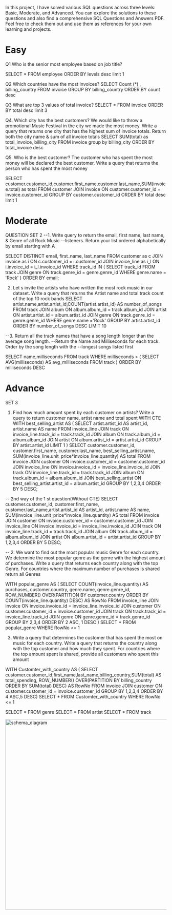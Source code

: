 In this project, I have solved various SQL questions across three levels: Basic, Moderate, and Advanced. You can explore the solutions to these questions and also find a comprehensive SQL Questions and Answers PDF. Feel free to check them out and use them as references for your own learning and projects.

# Easy
Q1 Who is the senior most employee based on job title?

SELECT * FROM employee
ORDER BY levels desc
limit 1

Q2 Which countries have the most Invoices?
SELECT Count (*) , billing_country 
FROM invoice
GROUP BY billing_country
ORDER BY count desc

Q3 What are top 3 values of total invoice?
SELECT * FROM invoice
ORDER BY total desc
limit 3

Q4. Which city has the best customers? We would like to throw a promotional Music
Festival in the city we made the most money. Write a query that returns one city that
has the highest sum of invoice totals. Return both the city name & sum of all invoice
totals
SELECT SUM(total) as total_invoice, billing_city
FROM invoice
group by billing_city
ORDER BY total_invoice desc

Q5. Who is the best customer? The customer who has spent the most money will be
declared the best customer. Write a query that returns the person who has spent the
most money

SELECT customer.customer_id,customer.first_name,customer.last_name,SUM(invoice.total) as total
FROM customer 
JOIN invoice 
ON customer.customer_id = invoice.customer_id
GROUP BY customer.customer_id
ORDER BY total desc
limit 1

# Moderate 
QUESTION SET 2 
--1. Write query to return the email, first name, last name, & Genre of all Rock Music
--listeners. Return your list ordered alphabetically by email starting with A

SELECT DISTINCT email, first_name, last_name
FROM customer as c
JOIN invoice as i ON c.customer_id = i.customer_id 
JOIN invoice_line as i_l ON i.invoice_id = i_l.invoice_id
WHERE track_id IN (
    SELECT track_id FROM track
	JOIN genre ON track.genre_id = genre.genre_id
	WHERE genre.name = 'Rock'
)
ORDER BY email;

2. Let s invite the artists who have written the most rock music in our dataset. Write a
query that returns the Artist name and total track count of the top 10 rock bands
SELECT artist.name,artist.artist_id,COUNT(artist.artist_id) AS number_of_songs
FROM track
JOIN album ON album.album_id = track.album_id
JOIN artist ON artist.artist_id = album.artist_id
JOIN genre ON track.genre_id = genre.genre_id
WHERE genre.name ='Rock'
GROUP BY artist.artist_id
ORDER BY number_of_songs DESC
LIMIT 10


--3. Return all the track names that have a song length longer than the average song length.
--Return the Name and Milliseconds for each track. Order by the song length with the
--longest songs listed first

SELECT name,milliseconds
FROM track 
WHERE milliseconds > (
 SELECT AVG(milliseconds) AS avg_milliseconds
	FROM track
)
ORDER BY milliseconds DESC

# Advance 

SET 3
1. Find how much amount spent by each customer on artists? Write a query to return
customer name, artist name and total spent
WITH CTE
WITH best_selling_artist AS
(
    SELECT artist.artist_id AS artist_id, artist.name AS name
	FROM invoice_line
    JOIN track ON invoice_line.track_id = track.track_id
	JOIN album ON track.album_id = album.album_id
	JOIN artist ON album.artist_id = artist.artist_id
	GROUP BY artist.artist_id
	LIMIT 1
)
SELECT customer.customer_id, customer.first_name, customer.last_name,  best_selling_artist.name, 
SUM(invoice_line.unit_price*invoice_line.quantity) AS total
FROM invoice
JOIN customer ON invoice.customer_id = customer.customer_id
JOIN invoice_line ON invoice.invoice_id = invoice_line.invoice_id
JOIN track ON invoice_line.track_id = track.track_id
JOIN album ON track.album_id = album.album_id
JOIN best_selling_artist ON best_selling_artist.artist_id = album.artist_id
GROUP BY 1,2,3,4
ORDER BY 5 DESC;

-- 2nd way of the 1 st question(Without CTE)
SELECT customer.customer_id, customer.first_name, customer.last_name,artist.artist_id AS artist_id, artist.name AS name, 
SUM(invoice_line.unit_price*invoice_line.quantity) AS total
FROM invoice
JOIN customer ON invoice.customer_id = customer.customer_id
JOIN invoice_line ON invoice.invoice_id = invoice_line.invoice_id
JOIN track ON invoice_line.track_id = track.track_id
JOIN album ON track.album_id = album.album_id
JOIN artist ON album.artist_id = artist.artist_id
GROUP BY 1,2,3,4
ORDER BY 5 DESC;




-- 2. We want to find out the most popular music Genre for each country. We determine the most popular genre as the genre with the highest amount of purchases. Write a query that returns each country along with the top Genre. For countries where the maximum number of purchases is shared return all Genres

WITH popular_genre AS 
(
    SELECT COUNT(invoice_line.quantity) AS purchases, customer.country, genre.name, genre.genre_id, 
	ROW_NUMBER() OVER(PARTITION BY customer.country ORDER BY COUNT(invoice_line.quantity) DESC) AS RowNo 
    FROM invoice_line 
	JOIN invoice ON invoice.invoice_id = invoice_line.invoice_id
	JOIN customer ON customer.customer_id = invoice.customer_id
	JOIN track ON track.track_id = invoice_line.track_id
	JOIN genre ON genre.genre_id = track.genre_id
	GROUP BY 2,3,4
	ORDER BY 2 ASC, 1 DESC
)
SELECT * FROM popular_genre WHERE RowNo <= 1

3. Write a query that determines the customer that has spent the most on music for each 
country. Write a query that returns the country along with the top customer and how
much they spent. For countries where the top amount spent is shared, provide all 
customers who spent this amount

WITH Customter_with_country AS (
		SELECT customer.customer_id,first_name,last_name,billing_country,SUM(total) AS total_spending,
	    ROW_NUMBER() OVER(PARTITION BY billing_country ORDER BY SUM(total) DESC) AS RowNo 
		FROM invoice
		JOIN customer ON customer.customer_id = invoice.customer_id
		GROUP BY 1,2,3,4
		ORDER BY 4 ASC,5 DESC)
SELECT * FROM Customter_with_country WHERE RowNo <= 1



SELECT * FROM genre
SELECT * FROM artist
SELECT * FROM track
 
<img width="594" alt="schema_diagram" src="https://github.com/Gautam20024/SQL-Project/assets/154214132/1232fdaa-ab1b-4dc0-aab7-917f659015f0">
